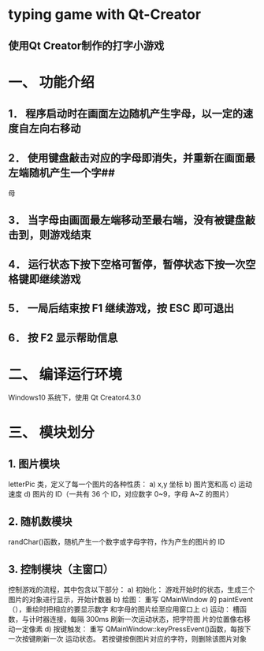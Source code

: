typing game with Qt-Creator
===========================
使用Qt Creator制作的打字小游戏
--------------------------
# 一、 功能介绍
##  1． 程序启动时在画面左边随机产生字母，以一定的速度自左向右移动
##  2． 使用键盘敲击对应的字母即消失，并重新在画面最左端随机产生一个字##  
母
##  3． 当字母由画面最左端移动至最右端，没有被键盘敲击到，则游戏结束
##  4． 运行状态下按下空格可暂停，暂停状态下按一次空格键即继续游戏
##  5． 一局后结束按 F1 继续游戏，按 ESC 即可退出
##  6． 按 F2 显示帮助信息
# 二、 编译运行环境
Windows10 系统下，使用 Qt Creator4.3.0
# 三、 模块划分
##  1. 图片模块
letterPic 类，定义了每一个图片的各种性质：
a) x,y 坐标
b) 图片宽和高
c) 运动速度
d) 图片的 ID（一共有 36 个 ID，对应数字 0\~9，字母 A\~Z 的图片）
##  2. 随机数模块
randChar()函数，随机产生一个数字或字母字符，作为产生的图片的 ID
##  3. 控制模块（主窗口）
控制游戏的流程，其中包含以下部分：
a) 初始化：
游戏开始时的状态，生成三个图片的对象进行显示，开始计数器
b) 绘图：
重写 QMainWindow 的 paintEvent（），重绘时把相应的要显示数字
和字母的图片绘至应用窗口上
c) 运动：
槽函数，与计时器连接，每隔 300ms 刷新一次运动状态，把字符图
片的位置像右移动一定像素
d) 按键触发：
重写 QMainWindow::keyPressEvent()函数，每按下一次按键刷新一次
运动状态。
若按键按倒图片对应的字符，则删除该图片对象
